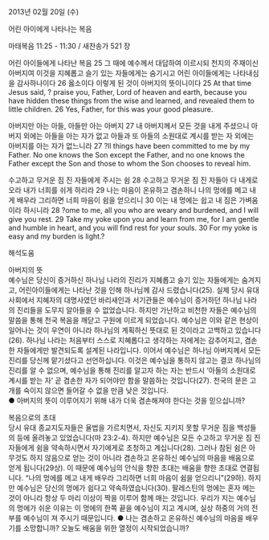 2013년 02월 20일 (수)

어린 아이에게 나타나는 복음



마태복음 11:25 - 11:30 / 새찬송가 521 장


어린 아이들에게 나타난 복음
25 그 때에 예수께서 대답하여 이르시되 천지의 주재이신 아버지여 이것을 지혜롭고 슬기 있는 자들에게는 숨기시고 어린 아이들에게는 나타내심을 감사하나이다 26 옳소이다 이렇게 된 것이 아버지의 뜻이니이다
25 At that time Jesus said, ? praise you, Father, Lord of heaven and earth, because you have hidden these things from the wise and learned, and revealed them to little children. 26 Yes, Father, for this was your good pleasure.   

아버지만 아는 아들, 아들만 아는 아버지
27 내 아버지께서 모든 것을 내게 주셨으니 아버지 외에는 아들을 아는 자가 없고 아들과 또 아들의 소원대로 계시를 받는 자 외에는 아버지를 아는 자가 없느니라
27 ?ll things have been committed to me by my Father. No one knows the Son except the Father, and no one knows the Father except the Son and those to whom the Son chooses to reveal him.   

수고하고 무거운 짐 진 자들에게 주시는 쉼
28 수고하고 무거운 짐 진 자들아 다 내게로 오라 내가 너희를 쉬게 하리라 29 나는 마음이 온유하고 겸손하니 나의 멍에를 메고 내게 배우라 그리하면 너희 마음이 쉼을 얻으리니 30 이는 내 멍에는 쉽고 내 짐은 가벼움이라 하시니라
28 ?ome to me, all you who are weary and burdened, and I will give you rest. 29 Take my yoke upon you and learn from me, for I am gentle and humble in heart, and you will find rest for your souls. 30 For my yoke is easy and my burden is light.?

해석도움





아버지의 뜻   
예수님은 당신이 증거하신 하나님 나라의 진리가 지혜롭고 슬기 있는 자들에게는 숨겨지고, 어린아이들에게는 나타난 것을 인해 하나님께 감사 드렸습니다(25). 실제 당시 유대 사회에서 지혜자의 대명사였던 바리새인과 서기관들은 예수님이 증거하던 하나님 나라의 진리들을 도무지 알아들을 수 없었습니다. 하지만 가난하고 비천한 자들은 예수님의 말씀을 통해 천국 복음을 깨닫고 구원에 이르게 되었습니다. 예수님은 이와 같은 현상이 일어나는 것이 우연이 아니라 하나님의 계획하신 뜻대로 된 것이라고 고백하고 있습니다(26). 하나님 나라는 처음부터 스스로 지혜롭다고 생각하는 자에게는 감추어지고, 겸손한 자들에게만 발견되도록 설계된 나라입니다. 이어서 예수님은 하나님 아버지께서 모든 진리를 당신께 맡기셨다고 선언하십니다. 이것은 예수님을 통하지 않고는 결코 하나님의 진리를 알 수 없으며, 예수님을 통해 진리를 알고자 하는 자는 반드시 ‘아들의 소원대로 계시를 받는 자’ 곧 겸손한 자가 되어야만 함을 말씀하는 것입니다(27). 천국의 문은 고개를 숙이지 않으면 들어갈 수 없을 만큼 낮은 것입니다.    
● 아버지의 뜻이 이루어지기 위해 내가 더욱 겸손해져야 한다는 것을 믿으십니까? 

복음으로의 초대  
당시 유대 종교지도자들은 율법을 가르치면서, 자신도 지키지 못할 무거운 짐을 백성들의 등에 올려놓고 있었습니다(마 23:2-4). 하지만 예수님은 모든 수고하고 무거운 짐 진 자들에게 쉼을 약속하시면서 자기에게로 초청하고 계십니다(28). 그러나 참된 쉼은 아무것도 하지 않음으로 얻는 것이 아니라 겸손하고 온유하신 예수님의 마음을 배움으로 얻게 됩니다(29상). 이 때문에 예수님의 안식을 향한 초대는 배움을 향한 초대로 연결됩니다. “나의 멍에를 메고 내게 배우라 그리하면 너희 마음이 쉼을 얻으리니”(29하). 하지만 예수님은 당신의 멍에가 쉽다고 약속하였습니다(30). 팔레스틴의 멍에는 혼자 메는 것이 아니라 항상 두 마리 이상이 짝을 이루어 함께 매는 것입니다. 우리가 지는 예수님의 멍에가 쉬운 이유는 이 멍에의 한쪽 끝을 예수님이 지고 계시며, 실상 하중의 거의 전부를 예수님이 져 주시기 때문입니다. 
● 나는 겸손하고 온유하신 예수님의 마음을 배우기를 소망합니까? 오늘도 배움을 위한 열정이 시작되었습니까?